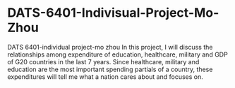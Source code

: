 # DATS-6401-Indivisual-Project-Mo-Zhou
DATS 6401-individual project-mo zhou In this project, I will discuss the relationships among expenditure of education, healthcare, military and GDP of G20 countries in the last 7 years. Since healthcare, military and education are the most important spending partials of a country, these expenditures will tell me what a nation cares about and focuses on.
